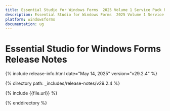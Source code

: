 ```yaml
---
title: Essential Studio for Windows Forms  2025 Volume 1 Service Pack Release Release Notes  
description: Essential Studio for Windows Forms  2025 Volume 1 Service Pack Release Release Notes  
platform: windowsforms
documentation: ug
---
```


# Essential Studio for Windows Forms   Release Notes  

{% include release-info.html date="May 14, 2025"  version="v29.2.4"  %} 

{% directory path: _includes/release-notes/v29.2.4 %}

{% include {{file.url}} %}

{% enddirectory %}
